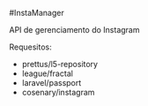 #InstaManager

API de gerenciamento do Instagram

Requesitos:

 -  prettus/l5-repository
 -  league/fractal
 -  laravel/passport
 -  cosenary/instagram
